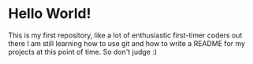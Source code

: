 # Hello World! 
This is my first repository, like a lot of enthusiastic first-timer coders out there I am still learning how to use git and how to write a README for my projects at this point of time. So don't judge :)
